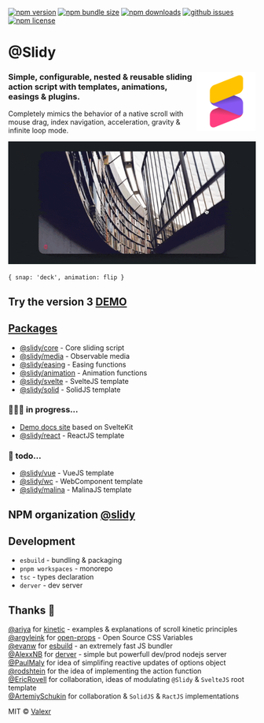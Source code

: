 [![npm version](https://img.shields.io/npm/v/@slidy/core)](https://www.npmjs.com/package/@slidy/core)
[![npm bundle size](https://img.shields.io/bundlephobia/minzip/@slidy/core?label=minzip)](https://bundlephobia.com/package/@slidy/core)
[![npm downloads](https://img.shields.io/npm/dt/@slidy/core)](https://www.npmjs.com/package/@slidy/core)
[![github issues](https://img.shields.io/github/issues/valexr/slidy)](https://github.com/Valexr/slidy/issues)
[![npm license](https://img.shields.io/npm/l/@slidy/core)](https://www.npmjs.com/package/@slidy/core)

# @Slidy

### <img align="right" width="120" src="assets/static/Slidy.png"> Simple, configurable, nested & reusable sliding action script with templates, animations, easings & plugins.

Сompletely mimics the behavior of a native scroll with mouse drag, index navigation, acceleration, gravity & infinite loop mode.

<img src="assets/static/flip.gif">

`{ snap: 'deck', animation: flip }`

## Try the version 3 [DEMO](https://slidy-core.surge.sh/)

## [Packages](https://github.com/Valexr/slidy/tree/master/packages)

-   [@slidy/core](https://github.com/Valexr/slidy/tree/master/packages/core) - Core sliding script
-   [@slidy/media](https://github.com/Valexr/slidy/tree/master/packages/media) - Observable media
-   [@slidy/easing](https://github.com/Valexr/slidy/tree/master/packages/easing) - Easing functions
-   [@slidy/animation](https://github.com/Valexr/slidy/tree/master/packages/animation) - Animation functions
-   [@slidy/svelte](https://github.com/Valexr/slidy/tree/master/packages/svelte) - SvelteJS template
-   [@slidy/solid](https://github.com/Valexr/slidy/tree/master/packages/solid) - SolidJS template

### 👨🏻‍💻 in progress...

-   [Demo docs site](https://github.com/Valexr/slidy/tree/master/www) based on SvelteKit
-   [@slidy/react](https://github.com/Valexr/slidy/tree/master/packages/react) - ReactJS template

### 📝 todo...

-   [@slidy/vue](https://github.com/Valexr/slidy/tree/master/packages/vue) - VueJS template
-   [@slidy/wc](https://github.com/Valexr/slidy/tree/master/packages/wc) - WebComponent template
-   [@slidy/malina](https://github.com/Valexr/slidy/tree/master/packages/malina) - MalinaJS template

## NPM organization [@slidy](https://www.npmjs.com/org/slidy)

## Development

- `esbuild` - bundling & packaging
- `pnpm workspaces` - monorepo
- `tsc` - types declaration
- `derver` - dev server

## Thanks 🎉

[@ariya](https://github.com/ariya) for [kinetic](https://github.com/ariya/kinetic) - examples & explanations of scroll kinetic principles  
[@argyleink](https://github.com/argyleink) for [open-props](https://github.com/argyleink/open-props) - Open Source CSS Variables  
[@evanw](https://github.com/evanw) for [esbuild](https://github.com/evanw/esbuild) - an extremely fast JS bundler  
[@AlexxNB](https://github.com/AlexxNB) for [derver](https://github.com/AlexxNB/derver) - simple but powerfull dev/prod nodejs server  
[@PaulMaly](https://github.com/PaulMaly) for idea of simplifing reactive updates of options object  
[@rodshtein](https://github.com/rodshtein) for the idea of implementing the action function  
[@EricRovell](https://github.com/EricRovell) for collaboration, ideas of modulating `@Slidy` & `SvelteJS` root template  
[@ArtemiySchukin](https://github.com/yhdgms1) for collaboration & `SolidJS` & `RactJS` implementations

MIT &copy; [Valexr](https://github.com/Valexr)
